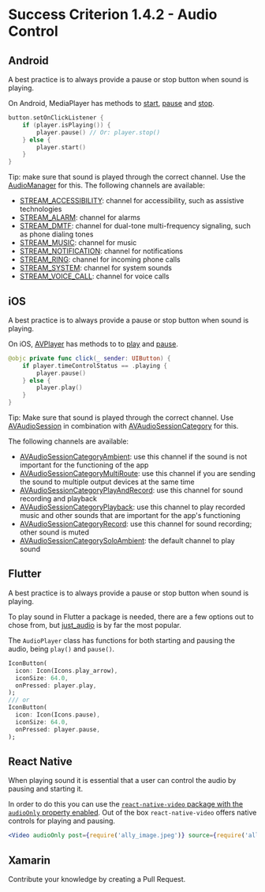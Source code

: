 # Success Criterion 1.4.2 - Audio Control

## Android

A best practice is to always provide a pause or stop button when sound is playing.

On Android, MediaPlayer has methods to [start](https://developer.android.com/reference/android/media/MediaPlayer#start()), [pause](https://developer.android.com/reference/android/media/MediaPlayer#pause()) and [stop](https://developer.android.com/reference/android/media/MediaPlayer#stop()).

```kotlin
button.setOnClickListener {
    if (player.isPlaying()) {
        player.pause() // Or: player.stop()
    } else {
        player.start()
    }
}
```

Tip: make sure that sound is played through the correct channel. Use the [AudioManager](https://developer.android.com/reference/android/media/AudioManager) for this. The following channels are available:

- [STREAM_ACCESSIBILITY](https://developer.android.com/reference/android/media/AudioManager#STREAM_ACCESSIBILITY): channel for accessibility, such as assistive technologies
- [STREAM_ALARM](https://developer.android.com/reference/android/media/AudioManager#STREAM_ALARM): channel for alarms
- [STREAM_DMTF](https://developer.android.com/reference/android/media/AudioManager#STREAM_DTMF): channel for dual-tone multi-frequency signaling, such as phone dialing tones
- [STREAM_MUSIC](https://developer.android.com/reference/android/media/AudioManager#STREAM_MUSIC): channel for music
- [STREAM_NOTIFICATION](https://developer.android.com/reference/android/media/AudioManager#STREAM_NOTIFICATION): channel for notifications
- [STREAM_RING](https://developer.android.com/reference/android/media/AudioManager#STREAM_RING): channel for incoming phone calls
- [STREAM_SYSTEM](https://developer.android.com/reference/android/media/AudioManager#STREAM_SYSTEM): channel for system sounds
- [STREAM_VOICE_CALL](https://developer.android.com/reference/android/media/AudioManager#STREAM_VOICE_CALL): channel for voice calls

## iOS

A best practice is to always provide a pause or stop button when sound is playing.

On iOS, [AVPlayer](https://developer.apple.com/documentation/avfoundation/avplayer) has methods to to [play](https://developer.apple.com/documentation/avfoundation/avplayer/1386726-play) and [pause](https://developer.apple.com/documentation/avfoundation/avplayer/1387895-pause).

```swift
@objc private func click(_ sender: UIButton) {
    if player.timeControlStatus == .playing {
        player.pause()
    } else {
        player.play()
    }
}
```

Tip: Make sure that sound is played through the correct channel. Use [AVAudioSession](https://developer.apple.com/documentation/avfaudio/avaudiosession) in combination with [AVAudioSessionCategory](https://developer.apple.com/documentation/avfaudio/avaudiosessioncategory) for this.

The following channels are available:

* [AVAudioSessionCategoryAmbient](https://developer.apple.com/documentation/avfaudio/avaudiosessioncategoryambient): use this channel if the sound is not important for the functioning of the app
* [AVAudioSessionCategoryMultiRoute](https://developer.apple.com/documentation/avfaudio/avaudiosessioncategorymultiroute): use this channel if you are sending the sound to multiple output devices at the same time
* [AVAudioSessionCategoryPlayAndRecord](https://developer.apple.com/documentation/avfaudio/avaudiosessioncategoryplayandrecord): use this channel for sound recording and playback
* [AVAudioSessionCategoryPlayback](https://developer.apple.com/documentation/avfaudio/avaudiosessioncategoryplayback): use this channel to play recorded music and other sounds that are important for the app's functioning
* [AVAudioSessionCategoryRecord](https://developer.apple.com/documentation/avfaudio/avaudiosessioncategoryrecord): use this channel for sound recording; other sound is muted
* [AVAudioSessionCategorySoloAmbient](https://developer.apple.com/documentation/avfaudio/avaudiosessioncategorysoloambient): the default channel to play sound

## Flutter

A best practice is to always provide a pause or stop button when sound is playing.

To play sound in Flutter a package is needed, there are a few options out to chose from, but [just_audio](https://pub.dev/packages/just_audio) is by far the most popular.

The `AudioPlayer` class has functions for both starting and pausing the audio, being `play()` and `pause()`.

```dart
IconButton(
  icon: Icon(Icons.play_arrow),
  iconSize: 64.0,
  onPressed: player.play,
);
/// or
IconButton(
  icon: Icon(Icons.pause),
  iconSize: 64.0,
  onPressed: player.pause,
);
```

## React Native

When playing sound it is essential that a user can control the audio by pausing and starting it.

In order to do this you can use the [`react-native-video` package with the `audioOnly` property enabled](https://github.com/react-native-video/react-native-video/blob/master/API.md#audioonly). Out of the box `react-native-video` offers native controls for playing and pausing.

```jsx
<Video audioOnly post={require('ally_image.jpeg')} source={require('ally.mp3')} />
```


## Xamarin

Contribute your knowledge by creating a Pull Request.
